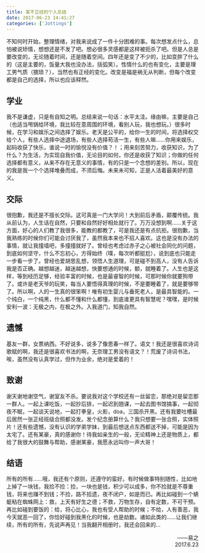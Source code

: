 ```yaml
---
title: 某不正经的个人总结
date: 2017-06-23 14:41:27
categories: ['Jottings']
---
```


不知何时开始，整理情绪，对我来说成了一件十分困难的事。每次想发点什么，总怕被说矫情，想想还是不发了吧。想必很多灵感都是这样被扼杀了吧。但是人总是要改变的，无论随着时间，还是随着空间。​四年还是变了不少的，比如变胖了什么的（这是主要的，饭量大我也没办法，括弧笑）。性情什么的也有变化，主要是理工男气质（猥琐？），当然也有正经的变化。改变是福是祸无从判断，但每个改变都是自己的选择，所以也应该释然。

<!--more-->

## 学业

我不是谦虚，只是有自知之明。总结来说一句话：水平太洼。缘由嘛，主要是自己（也适当甩锅给环境，我比较在意周围的环境，看别人玩，我也想玩。）很多时候，在学习和娱乐之间选择了娱乐。老天是公平的，给你一生的时间，将选择权交给个人，有些人选择中途退场，有些人选择苟活一生，有些人嘛……你用来娱乐，起码收获了快乐，谁说一时的愉悦没有价值？！；用来刻苦努力，收获知识，为了什么？为生活，为实现自我价值，无论目的如何，你还是收获了知识；你做的任何选择都有意义，从来不存在无意义的事情，有的只是一个念想的差别。所以，现在的我是我一个个选择堆叠而成，不须后悔。未来未可知，正是人活着最美好的意义。

## 交际

很抱歉，我还是不擅长交际。这可真是一门大学问！大到前后矛盾，颠覆传统。我从前认为，人生话在自然，只要和自然好好相处就行了。万万没想到啊……关于这方面，好心的人们教了我很多，能教的都教了，可是我还是有点抗拒。很抱歉，当我熟练的时候你们可能会讨厌我了，虽然我本来也不招人喜欢。这也是没有办法的事情，就让我撞墙吧，多撞撞就好了。曾经也考虑过赤子之心被社会同化的问题，到底如何坚守，什么不忘初心，方得始终（噗，每次听都挺尬），说到底也只能走一步看一步了。曾经也爱胡思乱想，领悟人生道理，可是碰不到高人，没有人告诉我是否正确。越想越迷，越迷越想，快要想通的时候，额，就睡着了。人生也是这样，等到经历足够，经验丰富的时候，也是最睿智的时候，可那时候你就要狗带了。或许是老天爷的玩笑，每当人要悟得真理的时候，不是要睡着了，就是要够带了。所以啊，人的一生真的很笨啊！唯有初生婴儿与垂死老人，是最具智能的。一个纯白，一个纯黑，什么都不懂和什么都懂，到底谁更具有智慧呢？嘿嘿，是时候安利一波：无极之内，在极之外。入我道门，知我自然。

## 遗憾

基友一群，女票纳西。不好说多，说多了像思春一样了。语文！我还是很喜欢诗词歌赋的啊，我还是很喜欢书法的啊，无奈理工男没有语文？！荒废了诗词书法，唉，虽然没有认真学过，但作为业余，绝对是爱着的！

## 致谢

谢天谢地谢空气，谢室友不杀。要说我对这个学校还有一丝留恋，那绝对是留恋那一群人。一起上课吃饭，一起抄后排，一起迟到翘课，一起去图书馆搞事，一起彻夜不眠，一起谈天说地，一起打拳皇，火影，doa，三国杀开黑。还有我要吐槽最后居然一张正经班级合照都没发。发个纪念册算什么？我只想要一张合照，实体照片！还有些遗憾，没有认识的学弟学妹，到最后想送点东西都送不掉，可能是因为太宅了。还有某豪，真的感谢你！待我如亲生的一般，无论精神上还是物质上，都给了我很大的鼓舞与帮助，感谢某豪，我愿永远叫你一声大哥！

## 结语

所有的所有……哦，我还有个原则，还遵守的蛮好。有时候做事特别随性，比如地上掉了一块钱，我捡不捡：捡，一块也是钱，积少可以成多，你不捡就是不尊重钱，将来也赚不到钱；不捡，路不拾遗，夜不闭户，如是而已。再比如碰到一个蜻蜓粘在蜘蛛网上：救，上天有好生之德；不救，万物生存，自有定数，不可干预。再比如碰到要饭的：给，将心比心，我也有受人帮助的时候；不给，人有善恶，我今天就恶一回了，你恰好碰到我黑化的时候，也是劫数。诸如此类的……让我们继续，所有的所有，先说声再见！当我翻开相册时，我还会回来的…

<div style="text-align:right">
——易之
<br />
2017.6.23
</div>
